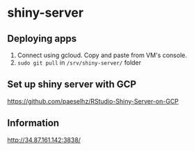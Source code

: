# shiny-server

## Deploying apps
1. Connect using gcloud. Copy and paste from VM's console.
2. `sudo git pull` in `/srv/shiny-server/` folder

## Set up shiny server with GCP
https://github.com/paeselhz/RStudio-Shiny-Server-on-GCP

## Information
http://34.87.161.142:3838/